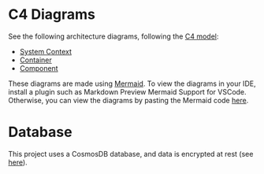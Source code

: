 # C4 Diagrams

See the following architecture diagrams, following the [C4 model](https://c4model.com/):
- [System Context](C4Context.md)
- [Container](C4Container.md)
- [Component](C4Component.md)

These diagrams are made using [Mermaid](https://mermaid.js.org/syntax/c4.html). To view the diagrams in your IDE, install a plugin such as Markdown Preview Mermaid Support for VSCode. Otherwise, you can view the diagrams by pasting the Mermaid code [here](https://mermaid.live/).

# Database

This project uses a CosmosDB database, and data is encrypted at rest (see [here](https://learn.microsoft.com/en-us/azure/cosmos-db/database-encryption-at-rest)).